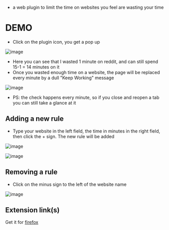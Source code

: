  - a web plugin to limit the time on websites you feel are wasting your time
# DEMO
- Click on the plugin icon, you get a pop up

![image](https://github.com/leoCottret/web-plugins/assets/71428793/f0b0b6d7-ade0-4d01-bf17-9459b7fcf531)

- Here you can see that I wasted 1 minute on reddit, and can still spend 15-1 = 14 minutes on it
- Once you wasted enough time on a website, the page will be replaced every minute by a dull "Keep Working" message
  
![image](https://github.com/leoCottret/web-plugins/assets/71428793/e2c05572-ba1e-4f2b-8bb0-35edd399dedd)

- PS: the check happens every minute, so if you close and reopen a tab you can still take a glance at it
## Adding a new rule
- Type your website in the left field, the time in minutes in the right field, then click the + sign. The new rule will be added

![image](https://github.com/leoCottret/web-plugins/assets/71428793/e39d9ec1-c8e4-43e4-91c3-9d01df7e2798)

![image](https://github.com/leoCottret/web-plugins/assets/71428793/3f5d511e-dbc5-46ab-955c-cef216690c1e)

  
## Removing a rule
- Click on the minus sign to the left of the website name
  
![image](https://github.com/leoCottret/web-plugins/assets/71428793/835cf0ca-cffd-4859-89d2-c6c7729fb19e)


## Extension link(s)
Get it for [firefox](https://addons.mozilla.org/en-US/firefox/addon/keep-working/)
